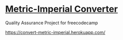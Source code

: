 # [Metric-Imperial Converter](https://www.freecodecamp.org/learn/quality-assurance/quality-assurance-projects/metric-imperial-converter)

Quality Assurance Project for freecodecamp

https://convert-metric-imperial.herokuapp.com/
